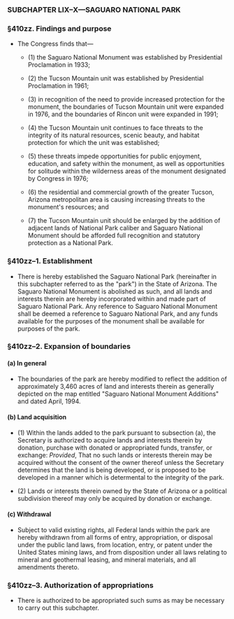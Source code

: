 ### SUBCHAPTER LIX–X—SAGUARO NATIONAL PARK

### §410zz. Findings and purpose
* The Congress finds that—

  * (1) the Saguaro National Monument was established by Presidential Proclamation in 1933;

  * (2) the Tucson Mountain unit was established by Presidential Proclamation in 1961;

  * (3) in recognition of the need to provide increased protection for the monument, the boundaries of Tucson Mountain unit were expanded in 1976, and the boundaries of Rincon unit were expanded in 1991;

  * (4) the Tucson Mountain unit continues to face threats to the integrity of its natural resources, scenic beauty, and habitat protection for which the unit was established;

  * (5) these threats impede opportunities for public enjoyment, education, and safety within the monument, as well as opportunities for solitude within the wilderness areas of the monument designated by Congress in 1976;

  * (6) the residential and commercial growth of the greater Tucson, Arizona metropolitan area is causing increasing threats to the monument's resources; and

  * (7) the Tucson Mountain unit should be enlarged by the addition of adjacent lands of National Park caliber and Saguaro National Monument should be afforded full recognition and statutory protection as a National Park.

### §410zz–1. Establishment
* There is hereby established the Saguaro National Park (hereinafter in this subchapter referred to as the "park") in the State of Arizona. The Saguaro National Monument is abolished as such, and all lands and interests therein are hereby incorporated within and made part of Saguaro National Park. Any reference to Saguaro National Monument shall be deemed a reference to Saguaro National Park, and any funds available for the purposes of the monument shall be available for purposes of the park.

### §410zz–2. Expansion of boundaries
#### (a) In general
* The boundaries of the park are hereby modified to reflect the addition of approximately 3,460 acres of land and interests therein as generally depicted on the map entitled "Saguaro National Monument Additions" and dated April, 1994.

#### (b) Land acquisition
* (1) Within the lands added to the park pursuant to subsection (a), the Secretary is authorized to acquire lands and interests therein by donation, purchase with donated or appropriated funds, transfer, or exchange: _Provided_, That no such lands or interests therein may be acquired without the consent of the owner thereof unless the Secretary determines that the land is being developed, or is proposed to be developed in a manner which is determental to the integrity of the park.

* (2) Lands or interests therein owned by the State of Arizona or a political subdivision thereof may only be acquired by donation or exchange.

#### (c) Withdrawal
* Subject to valid existing rights, all Federal lands within the park are hereby withdrawn from all forms of entry, appropriation, or disposal under the public land laws, from location, entry, or patent under the United States mining laws, and from disposition under all laws relating to mineral and geothermal leasing, and mineral materials, and all amendments thereto.

### §410zz–3. Authorization of appropriations
* There is authorized to be appropriated such sums as may be necessary to carry out this subchapter.